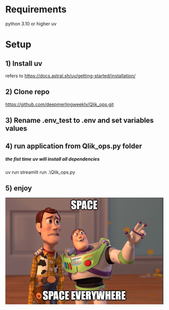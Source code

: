# Requirements
python 3.10 or higher
uv

# Setup

## 1) Install uv
refers to https://docs.astral.sh/uv/getting-started/installation/

## 2) Clone repo
https://github.com/deepmerlingweekly/Qlik_ops.git

## 3) Rename .env_test to .env and set variables values


## 4) run application from Qlik_ops.py folder
##### the fist time uv will install all dependencies

uv run streamlit run .\Qlik_ops.py

## 5) enjoy

![alt text](https://github.com/deepmerlingweekly/Qlik_ops/blob/main/space_everywhere.png?raw=true)